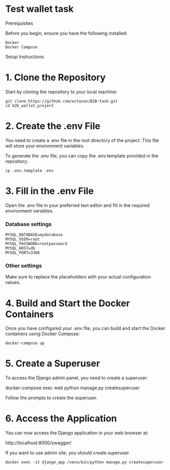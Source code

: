 # Test wallet task

Prerequisites

Before you begin, ensure you have the following installed:

    Docker
    Docker Compose

Setup Instructions

# 1. Clone the Repository

Start by cloning the repository to your local machine:

```shell
git clone https://github.com/octason/B2B-task.git
cd b2b_wallet_project
```

# 2. Create the .env File

You need to create a .env file in the root directory of the project. This file will store your environment variables.

To generate the .env file, you can copy the .env.template provided in the repository:
```shell
cp .env.template .env
```
# 3. Fill in the .env File

Open the .env file in your preferred text editor and fill in the required environment variables.

### Database settings

```shell
MYSQL_DATABASE=mydatabase
MYSQL_USER=root
MYSQL_PASSWORD=rootpassword
MYSQL_HOST=db
MYSQL_PORT=3306
```

### Other settings

Make sure to replace the placeholders with your actual configuration values.

# 4. Build and Start the Docker Containers

Once you have configured your .env file, you can build and start the Docker containers using Docker Compose:

```shell
docker-compose up
```


# 5. Create a Superuser

To access the Django admin panel, you need to create a superuser:

docker-compose exec web python manage.py createsuperuser

Follow the prompts to create the superuser.

# 6. Access the Application

You can now access the Django application in your web browser at:

http://localhost:8000/swagger/

If you want to use admin site, you should create superuser

```shell
docker exec -it django_app /venv/bin/python manage.py createsuperuser
```